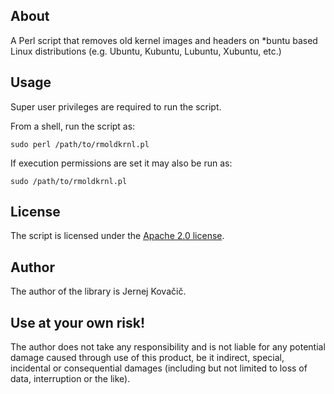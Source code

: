 ## About
A Perl script that removes old kernel images and headers on *buntu based Linux
distributions (e.g. Ubuntu, Kubuntu, Lubuntu, Xubuntu, etc.)

## Usage
Super user privileges are required to run the script.

From a shell, run the script as:

`sudo perl /path/to/rmoldkrnl.pl`

If execution permissions are set it may also be run as:

`sudo /path/to/rmoldkrnl.pl`

## License
The script is licensed under the
[Apache 2.0 license](http://www.apache.org/licenses/LICENSE-2.0).

## Author
The author of the library is Jernej Kova&#x010d;i&#x010d;.

## Use at your own risk!
The author does not take any responsibility and is not liable for any potential
damage caused through use of this product, be it indirect, special, incidental or
consequential damages (including but not limited to loss of data, interruption
or the like).
